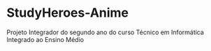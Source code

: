 # StudyHeroes-Anime
Projeto Integrador do segundo ano do curso Técnico em Informática Integrado ao Ensino Médio
